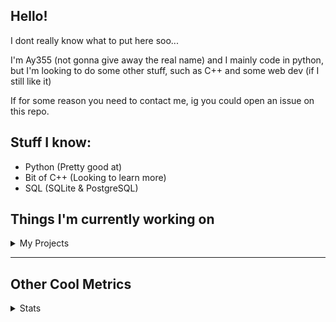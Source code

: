 ## Hello!

I dont really know what to put here soo...

I'm Ay355 (not gonna give away the real name) and I mainly code in python, but I'm looking to do some other stuff, such as C++ and some web dev (if I still like it)

If for some reason you need to contact me, ig you could open an issue on this repo.

## Stuff I know:
 - Python (Pretty good at)
 - Bit of C++ (Looking to learn more)
 - SQL (SQLite & PostgreSQL)

 
## Things I'm currently working on

<details>
 <summary>My Projects</summary>
<br>
 
[Standle](https://discord.com/oauth2/authorize?client_id=810345494223781899&scope=bot&permissions=8)
 - A multipurpose discord bot for your server made with python and discord.py.

[RoboAy355](https://github.com/Ay-355/RoboAy355)
 - A personal discord bot that I use for random things.

[cube-timer](https://github.com/Ay-355/cube-timer)
 - A rubik's cube timer I'm making to practice C++

That's pretty much it, other stuff is closed-source or I'm too lazy to continue doing.
</details>


---
## Other Cool Metrics


<details>
<summary>Stats</summary>
<br>
 
<a href="https://github.com/Ay-355">
 <img align="center" src="https://github-readme-stats.vercel.app/api?username=Ay-355&theme=tokyonight&show_icons=true&count_private=true&hide_border=true" />
</a><a href="https://github.com/Ay-355">
  <img align="center" src="https://github-readme-stats.vercel.app/api/top-langs/?username=Ay-355&hide=toml&layout=compact&langs_count=8&theme=tokyonight&hide_border=true" />
</a>

 
&nbsp;

 
<!--START_SECTION:waka-->
**🐱 My Github Data** 

> 🏆 298 Contributions in the Year 2021
 > 
> 📦 1.1 kB Used in Github's Storage 
 > 
> 🚫 Not Opted to Hire
 > 
> 📜 9 Public Repositories 
 > 
> 🔑 3 Private Repositories  
 > 
**I'm a Night 🦉** 

```text
🌞 Morning    5 commits      ░░░░░░░░░░░░░░░░░░░░░░░░░   2.73% 
🌆 Daytime    74 commits     ██████████░░░░░░░░░░░░░░░   40.44% 
🌃 Evening    96 commits     █████████████░░░░░░░░░░░░   52.46% 
🌙 Night      8 commits      █░░░░░░░░░░░░░░░░░░░░░░░░   4.37%

```
📅 **I'm Most Productive on Thursday** 

```text
Monday       30 commits     ████░░░░░░░░░░░░░░░░░░░░░   16.39% 
Tuesday      29 commits     ████░░░░░░░░░░░░░░░░░░░░░   15.85% 
Wednesday    19 commits     ██░░░░░░░░░░░░░░░░░░░░░░░   10.38% 
Thursday     31 commits     ████░░░░░░░░░░░░░░░░░░░░░   16.94% 
Friday       27 commits     ███░░░░░░░░░░░░░░░░░░░░░░   14.75% 
Saturday     26 commits     ███░░░░░░░░░░░░░░░░░░░░░░   14.21% 
Sunday       21 commits     ██░░░░░░░░░░░░░░░░░░░░░░░   11.48%

```


📊 **This Week I Spent My Time On** 

```text
⌚︎ Time Zone: America/Phoenix

💬 Programming Languages: 
Python                   12 hrs 46 mins      █████████████████░░░░░░░░   68.01% 
C++                      2 hrs 48 mins       ███░░░░░░░░░░░░░░░░░░░░░░   14.93% 
HTML                     2 hrs 11 mins       ███░░░░░░░░░░░░░░░░░░░░░░   11.66% 
CSS                      37 mins             ░░░░░░░░░░░░░░░░░░░░░░░░░   3.35% 
Other                    8 mins              ░░░░░░░░░░░░░░░░░░░░░░░░░   0.71%

🔥 Editors: 
VS Code                  15 hrs 51 mins      █████████████████████░░░░   84.39% 
Visual Studio            2 hrs 55 mins       ████░░░░░░░░░░░░░░░░░░░░░   15.61%

🐱‍💻 Projects: 
RoboAy355                7 hrs 9 mins        █████████░░░░░░░░░░░░░░░░   38.12% 
standle-bot              5 hrs 52 mins       ███████░░░░░░░░░░░░░░░░░░   31.24% 
grass                    2 hrs 55 mins       ████░░░░░░░░░░░░░░░░░░░░░   15.61% 
learnweb                 2 hrs 49 mins       ███░░░░░░░░░░░░░░░░░░░░░░   15.03%

💻 Operating System: 
Windows                  18 hrs 47 mins      █████████████████████████   100.0%

```

**I Mostly Code in Python** 

```text
Python                   6 repos             ██████████████████░░░░░░░   75.0% 
HTML                     1 repo              ███░░░░░░░░░░░░░░░░░░░░░░   12.5% 
C++                      1 repo              ███░░░░░░░░░░░░░░░░░░░░░░   12.5%

```



 Last Updated on 18/06/2021
<!--END_SECTION:waka-->
</details>
